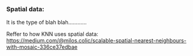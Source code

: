 ### Spatial data: 
It is the type of blah blah............

Reffer to how KNN uses spatial data: https://medium.com/@milos.colic/scalable-spatial-nearest-neighbours-with-mosaic-336ce37edbae
